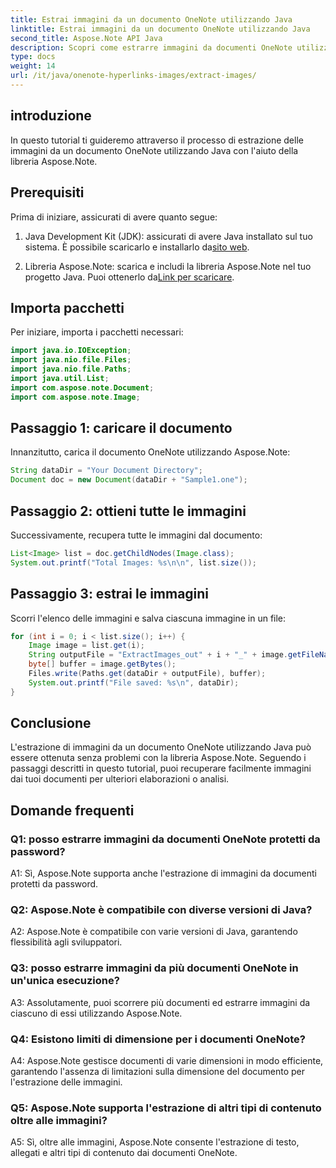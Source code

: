 ```yaml
---
title: Estrai immagini da un documento OneNote utilizzando Java
linktitle: Estrai immagini da un documento OneNote utilizzando Java
second_title: Aspose.Note API Java
description: Scopri come estrarre immagini da documenti OneNote utilizzando Java con la libreria Aspose.Note. Segui la nostra guida passo passo per un'estrazione delle immagini senza interruzioni.
type: docs
weight: 14
url: /it/java/onenote-hyperlinks-images/extract-images/
---
```

## introduzione

In questo tutorial ti guideremo attraverso il processo di estrazione delle immagini da un documento OneNote utilizzando Java con l'aiuto della libreria Aspose.Note.

## Prerequisiti

Prima di iniziare, assicurati di avere quanto segue:

1.  Java Development Kit (JDK): assicurati di avere Java installato sul tuo sistema. È possibile scaricarlo e installarlo da[sito web](https://www.oracle.com/java/technologies/javase-jdk15-downloads.html).

2.  Libreria Aspose.Note: scarica e includi la libreria Aspose.Note nel tuo progetto Java. Puoi ottenerlo da[Link per scaricare](https://releases.aspose.com/note/java/).

## Importa pacchetti

Per iniziare, importa i pacchetti necessari:

```java
import java.io.IOException;
import java.nio.file.Files;
import java.nio.file.Paths;
import java.util.List;
import com.aspose.note.Document;
import com.aspose.note.Image;
```

## Passaggio 1: caricare il documento

Innanzitutto, carica il documento OneNote utilizzando Aspose.Note:

```java
String dataDir = "Your Document Directory";
Document doc = new Document(dataDir + "Sample1.one");
```

## Passaggio 2: ottieni tutte le immagini

Successivamente, recupera tutte le immagini dal documento:

```java
List<Image> list = doc.getChildNodes(Image.class);
System.out.printf("Total Images: %s\n\n", list.size());
```

## Passaggio 3: estrai le immagini

Scorri l'elenco delle immagini e salva ciascuna immagine in un file:

```java
for (int i = 0; i < list.size(); i++) {
    Image image = list.get(i);
    String outputFile = "ExtractImages_out" + i + "_" + image.getFileName();
    byte[] buffer = image.getBytes();
    Files.write(Paths.get(dataDir + outputFile), buffer);
    System.out.printf("File saved: %s\n", dataDir);
}
```

## Conclusione

L'estrazione di immagini da un documento OneNote utilizzando Java può essere ottenuta senza problemi con la libreria Aspose.Note. Seguendo i passaggi descritti in questo tutorial, puoi recuperare facilmente immagini dai tuoi documenti per ulteriori elaborazioni o analisi.

## Domande frequenti

### Q1: posso estrarre immagini da documenti OneNote protetti da password?

A1: Sì, Aspose.Note supporta anche l'estrazione di immagini da documenti protetti da password.

### Q2: Aspose.Note è compatibile con diverse versioni di Java?

A2: Aspose.Note è compatibile con varie versioni di Java, garantendo flessibilità agli sviluppatori.

### Q3: posso estrarre immagini da più documenti OneNote in un'unica esecuzione?

A3: Assolutamente, puoi scorrere più documenti ed estrarre immagini da ciascuno di essi utilizzando Aspose.Note.

### Q4: Esistono limiti di dimensione per i documenti OneNote?

A4: Aspose.Note gestisce documenti di varie dimensioni in modo efficiente, garantendo l'assenza di limitazioni sulla dimensione del documento per l'estrazione delle immagini.

### Q5: Aspose.Note supporta l'estrazione di altri tipi di contenuto oltre alle immagini?

A5: Sì, oltre alle immagini, Aspose.Note consente l'estrazione di testo, allegati e altri tipi di contenuto dai documenti OneNote.
